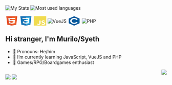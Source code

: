 <div>
  <!-- [![Anurag's GitHub stats] -->
  <img height="180em" src="https://github-readme-stats.vercel.app/api?username=mkopaes&show_icons=true&theme=neon" alt="My Stats"/>
  <img height="180em" src="https://github-readme-stats.vercel.app/api/top-langs/?username=mkopaes&layout=compact&theme=neon" alt="Most used languages"/>
</div>

<div style="display: inline_block"><br>
  <img align="center" alt="HTML" height="30" width="40" src="https://raw.githubusercontent.com/devicons/devicon/master/icons/html5/html5-original.svg">
  <img align="center" alt="CSS" height="30" width="40" src="https://raw.githubusercontent.com/devicons/devicon/master/icons/css3/css3-original.svg">
  <img align="center" alt="JS" height="30" width="40" src="https://raw.githubusercontent.com/devicons/devicon/master/icons/javascript/javascript-plain.svg">
  <img align="center" alt="VueJS" height="30" width="40" src="https://cdn.jsdelivr.net/gh/devicons/devicon@latest/icons/vuejs/vuejs-original.svg"/>
  <img align="center" alt="C" height="30" width="40" src="https://raw.githubusercontent.com/devicons/devicon/master/icons/c/c-plain.svg">
  <img align="center" alt="PHP" height="30" width="40" src="https://cdn.jsdelivr.net/gh/devicons/devicon@latest/icons/php/php-original.svg">
</div>

##

## Hi stranger, I'm Murilo/Syeth
<div class="info">
  <ul>
    <li>🤖 Pronouns: He/him</li>
    <li>🚀 I’m currently learning JavaScript, VueJS and PHP</li>
    <li>🎲 Games/RPG/Boardgames enthusiast</li>
  </ul> 
  <img align="right" height="180em" src="https://cdn.discordapp.com/attachments/889523930342252584/1299201830722605128/ezgif-5-a9bfb6acb9.gif?ex=671c577e&is=671b05fe&hm=bdd0e4d3d72f33af34ad33df47dd7db87b72e4cd30c925301564fe0fef44e75e&"/>
</div>

##

<div> 
  <a href = "mailto:murilo.paes191@gmail.com"><img src="https://img.shields.io/badge/-Gmail-%23333?style=for-the-badge&logo=gmail&logoColor=white" target="_blank"></a>
  <a href="https://www.linkedin.com/in/mkopaes" target="_blank"><img src="https://img.shields.io/badge/-LinkedIn-%230077B5?style=for-the-badge&logo=linkedin&logoColor=white" target="_blank"></a> 
</div>

<!--
**mkopaes/mkopaes** is a ✨ _special_ ✨ repository because its `README.md` (this file) appears on your GitHub profile.

Here are some ideas to get you started:

- 🔭 I’m currently working on ...
- 🌱 I’m currently learning ...
- 👯 I’m looking to collaborate on ...
- 🤔 I’m looking for help with ...
- 💬 Ask me about ...
- 📫 How to reach me: ...

-->

